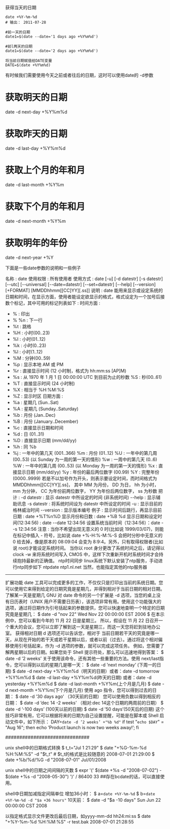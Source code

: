 获得当天的日期
```
date +%Y-%m-%d
# 输出： 2011-07-28

#前一天的日期
date1=$(date --date='1 days ago +%Y%m%d')

#前l两天的日期
date1=$(date --date='2 days ago +%Y%m%d')

将当前日期赋值给DATE变量
DATE=$(date +%Y%m%d)
```
有时候我们需要使用今天之前或者往后的日期，这时可以使用date的 -d参数

# 获取明天的日期
date -d next-day +%Y%m%d

# 获取昨天的日期
date -d last-day +%Y%m%d

# 获取上个月的年和月
date -d last-month +%Y%m

# 获取下个月的年和月
date -d next-month +%Y%m

# 获取明年的年份
date -d next-year +%Y

下面是一些date参数的说明和一些例子


名称 : date
使用权限 : 所有使用者
使用方式 : date [-u] [-d datestr] [-s datestr] [--utc] [--universal] [--date=datestr] [--set=datestr] [--help] [--version] [+FORMAT] [MMDDhhmm[[CC]YY][.ss]]
说明 : date 能用来显示或设定系统的日期和时间，在显示方面，使用者能设定欲显示的格式，格式设定为一个加号后接数个标记，其中可用的标记列表如下 :
时间方面 :
- % : 印出
- % %n : 下一行
- %t : 跳格
- %H : 小时(00..23)
- %I : 小时(01..12)
- %k : 小时(0..23)
- %l : 小时(1..12)
- %M : 分钟(00..59)
- %p : 显示本地 AM 或 PM
- %r : 直接显示时间 (12 小时制，格式为 hh:mm:ss [AP]M)
- %s : 从 1970 年 1 月 1 日 00:00:00 UTC 到目前为止的秒数 %S : 秒(00..61)
- %T : 直接显示时间 (24 小时制)
- %X : 相当于 %H:%M:%S
- %Z : 显示时区
日期方面 :
- %a : 星期几 (Sun..Sat)
- %A : 星期几 (Sunday..Saturday)
- %b : 月份 (Jan..Dec)
- %B : 月份 (January..December)
- %c : 直接显示日期和时间
- %d : 日 (01..31)
- %D : 直接显示日期 (mm/dd/yy)
- %h : 同 %b
- %j : 一年中的第几天 (001..366)
%m : 月份 (01..12)
%U : 一年中的第几周 (00..53) (以 Sunday 为一周的第一天的情形)
%w : 一周中的第几天 (0..6)
%W : 一年中的第几周 (00..53) (以 Monday 为一周的第一天的情形)
%x : 直接显示日期 (mm/dd/yy)
%y : 年份的最后两位数字 (00.99)
%Y : 完整年份 (0000..9999)
若是不以加号作为开头，则表示要设定时间，而时间格式为 MMDDhhmm[[CC]YY][.ss]，
其中 MM 为月份，
DD 为日，
hh 为小时，
mm 为分钟，
CC 为年份前两位数字，
YY 为年份后两位数字，
ss 为秒数
把计 :
-d datestr : 显示 datestr 中所设定的时间 (非系统时间)
--help : 显示辅助讯息
-s datestr : 将系统时间设为 datestr 中所设定的时间
-u : 显示目前的格林威治时间
--version : 显示版本编号
例子 :
显示时间后跳行，再显示目前日期 : date +%T%n%D
显示月份和日数 : date +%B %d
显示日期和设定时间(12:34:56) : date --date 12:34:56
设置系统当前时间（12:34:56）：date --s 12:34:56
注意 : 当你不希望出现无意义的 0 时(比如说 1999/03/07)，则能在标记中插入 - 符号，比如说 date +%-H:%-M:%-S 会把时分秒中无意义的 0 给去掉，像是原本的 08:09:04 会变为 8:9:4。另外，只有取得权限者(比如说 root)才能设定系统时间。 当你以 root 身分更改了系统时间之后，请记得以 clock -w 来将系统时间写入 CMOS 中，这样下次重新开机时系统时间才会持续抱持最新的正确值。
ntp时间同步
linux系统下默认安装了ntp服务，手动进行ntp同步如下
ntpdate ntp1.nl.net
当然，也能指定其他的ntp服务器
-------------------------------------------------------------------
扩展功能
date 工具可以完成更多的工作，不仅仅只是打印出当前的系统日期。您可以使用它来得到给定的日期究竟是星期几，并得到相对于当前日期的相对日期。了解某一天是星期几
GNU 对 date 命令的另一个扩展是 -d 选项，当您的桌上没有日历表时（UNIX 用户不需要日历表），该选项非常有用。使用这个功能强大的选项，通过将日期作为引号括起来的参数提供，您可以快速地查明一个特定的日期究竟是星期几：
$ date -d "nov 22"
Wed Nov 22 00:00:00 EST 2006
$
在本示例中，您可以看到今年的 11 月 22 日是星期三。
所以，假设在 11 月 22 日召开一个重大的会议，您可以立即了解到这一天是星期三，而这一天您将赶到驻地办公室。
获得相对日期
d 选项还可以告诉您，相对于 当前日期若干天的究竟是哪一天，从现在开始的若干天或若干星期以后，或者以前（过去）。通过将这个相对偏移使用引号括起来，作为 -d 选项的参数，就可以完成这项任务。
例如，您需要了解两星期以后的日期。如果您处于 Shell 提示符处，那么可以迅速地得到答案：
$ date -d ’2 weeks’
关于使用该命令，还有其他一些重要的方法。使用 next/last指令，您可以得到以后的星期几是哪一天：
$ date -d ’next monday’ (下周一的日期)
$ date -d next-day +%Y%m%d（明天的日期）或者：date -d tomorrow +%Y%m%d
$ date -d last-day +%Y%m%d(昨天的日期) 或者：date -d yesterday +%Y%m%d
$ date -d last-month +%Y%m(上个月是几月)
$ date -d next-month +%Y%m(下个月是几月)
使用 ago 指令，您可以得到过去的日期：
$ date -d ’30 days ago’ （30天前的日期）
您可以使用负数以得到相反的日期：
$ date -d ’dec 14 -2 weeks’ （相对:dec 14这个日期的两周前的日期）
$ date -d ’-100 days’ (100天以前的日期)
$ date -d ’50 days’(50天后的日期)
这个技巧非常有用，它可以根据将来的日期为自己设置提醒，可能是在脚本或 Shell 启动文件中，如下所示：
DAY=`date -d ’2 weeks’ +"%b %d"`
if test "`echo $DAY`" = "Aug 16"; then echo ’Product launch is now two weeks away!’; fi

##############################

unix shell中的日期格式转换
$ t_t="Jul 1 21:29"
$ date "+%G-%m-%d %H:%M:%S" -d "$t_t" # $t_t的格式是比较随意的
2008-07-01 21:29:00
$ date +%b/%d/%G -d "2008-07-01"
Jul/01/2008

unix shell中的日期之间间隔的天数
$ expr '(' $(date +%s -d "2008-07-02") - $(date +%s -d "2008-05-30") ')' / 86400
33
##存在bcdate的话，可以直接使用。

shell中日期加减指定间隔单位
增加36小时：
$ a=`date +%Y-%m-%d`
$ b=`date +%Y-%m-%d -d "$a +36 hours"`
10天前：
$ date -d "$a -10 days"
Sun Jun 22 00:00:00 CST 2008

以指定格式显示文件更改后最后日期，如yyyy-mm-dd hh24:mi:ss
$ date "+%Y-%m-%d %H:%M:%S" -r test.bak
2008-07-01 21:28:55
